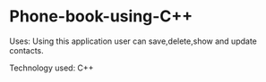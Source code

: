 # Phone-book-using-C++

Uses: Using this application user can save,delete,show and update contacts.

Technology used: C++

